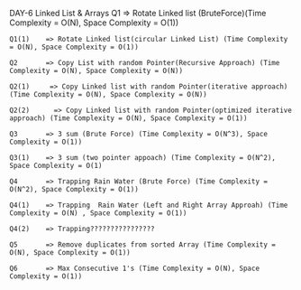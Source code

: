 DAY-6 Linked List & Arrays
    Q1       => Rotate Linked list (BruteForce)(Time Complexity = O(N), Space Complexity = O(1))

    Q1(1)    => Rotate Linked list(circular Linked List) (Time Complexity = O(N), Space Complexity = O(1)) 

    Q2       => Copy List with random Pointer(Recursive Approach) (Time Complexity = O(N), Space Complexity = O(N))

    Q2(1)     => Copy Linked list with random Pointer(iterative approach) (Time Complexity = O(N), Space Complexity = O(N))

    Q2(2)      => Copy Linked list with random Pointer(optimized iterative approach) (Time Complexity = O(N), Space Complexity = O(1))

    Q3       => 3 sum (Brute Force) (Time Complexity = O(N^3), Space Complexity = O(1))

    Q3(1)    => 3 sum (two pointer appoach) (Time Complexity = O(N^2), Space Complexity = O(1)

    Q4       => Trapping Rain Water (Brute Force) (Time Complexity = O(N^2), Space Complexity = O(1))

    Q4(1)    => Trapping  Rain Water (Left and Right Array Approah) (Time Complexity = O(N) , Space Complexity = O(1))

    Q4(2)    => Trapping????????????????

    Q5       => Remove duplicates from sorted Array (Time Complexity = O(N), Space Complexity = O(1))

    Q6       => Max Consecutive 1's (Time Complexity = O(N), Space Complexity = O(1))